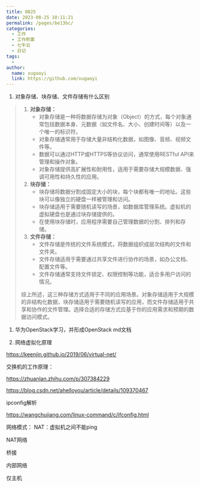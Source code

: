 ```yaml
---
title: 0825
date: 2023-08-25 10:11:21
permalink: /pages/be13bc/
categories:
  - 工作
  - 工作积累
  - 七牛云
  - 日记
tags:
  - 
author: 
  name: xugaoyi
  link: https://github.com/xugaoyi
---
```

1. 对象存储、块存储、文件存储有什么区别

> 1. **对象存储：**
>    - 对象存储是一种将数据存储为对象（Object）的方式，每个对象通常包括数据本身、元数据（如文件名、大小、创建时间等）以及一个唯一的标识符。
>    - 对象存储通常用于存储大量非结构化数据，如图像、音频、视频文件等。
>    - 数据可以通过HTTP或HTTPS等协议访问，通常使用RESTful API来管理和操作对象。
>    - 对象存储提供高扩展性和耐用性，适用于需要存储大规模数据、强调可用性和持久性的应用。
> 2. **块存储：**
>    - 块存储将数据分割成固定大小的块，每个块都有唯一的地址。这些块可以像独立的硬盘一样被管理和访问。
>    - 块存储适用于需要随机读写的场景，如数据库管理系统。虚拟机的虚拟硬盘也是通过块存储提供的。
>    - 在使用块存储时，应用程序需要自己管理数据的分割、排列和存储。
> 3. **文件存储：**
>    - 文件存储是传统的文件系统模式，将数据组织成层次结构的文件和文件夹。
>    - 文件存储适用于需要通过共享文件进行协作的场景，如办公文档、配置文件等。
>    - 文件存储通常支持文件锁定、权限控制等功能，适合多用户访问的情况。
>
> 综上所述，这三种存储方式适用于不同的应用场景。对象存储适用于大规模的非结构化数据，块存储适用于需要随机读写的应用，而文件存储适用于共享和协作的文件管理。选择合适的存储方式应基于你的应用需求和预期的数据访问模式。

1. 华为OpenStack学习，并形成OpenStack md文档



2. 网络虚拟化原理

https://keenjin.github.io/2019/06/virtual-net/



交换机的工作原理：

https://zhuanlan.zhihu.com/p/307384229

https://blog.csdn.net/ahelloyou/article/details/109370467

ipconfig解析

https://wangchujiang.com/linux-command/c/ifconfig.html

网络模式：
NAT：虚拟机之间不能ping

NAT网络

桥接

内部网络

仅主机